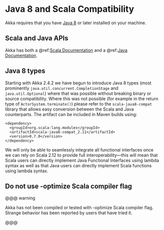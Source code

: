 # Java 8 and Scala Compatibility

Akka requires that you have [Java 8](http://www.oracle.com/technetwork/java/javase/downloads/index.html) or
later installed on your machine.

## Scala and Java APIs

Akka has both a @ref:[Scala Documentation](../scala.md) and a @ref:[Java Documentation](../java.md).

## Java 8 types

Starting with Akka 2.4.2 we have begun to introduce Java 8 types (most
prominently `java.util.concurrent.CompletionStage` and
`java.util.Optional`) where that was possible without breaking binary or
source compatibility. Where this was not possible (for example in the return
type of `ActorSystem.terminate()`) please refer to the
`scala-java8-compat` library that allows easy conversion between the Scala
and Java counterparts. The artifact can be included in Maven builds using:

```
<dependency>
  <groupId>org.scala-lang.modules</groupId>
  <artifactId>scala-java8-compat_2.11</artifactId>
  <version>0.7.0</version>
</dependency>
```

We will only be able to seamlessly integrate all functional interfaces once
we can rely on Scala 2.12 to provide full interoperability—this will mean that
Scala users can directly implement Java Functional Interfaces using lambda syntax
as well as that Java users can directly implement Scala functions using lambda
syntax.

## Do not use -optimize Scala compiler flag

@@@ warning

Akka has not been compiled or tested with -optimize Scala compiler flag.
Strange behavior has been reported by users that have tried it.

@@@
